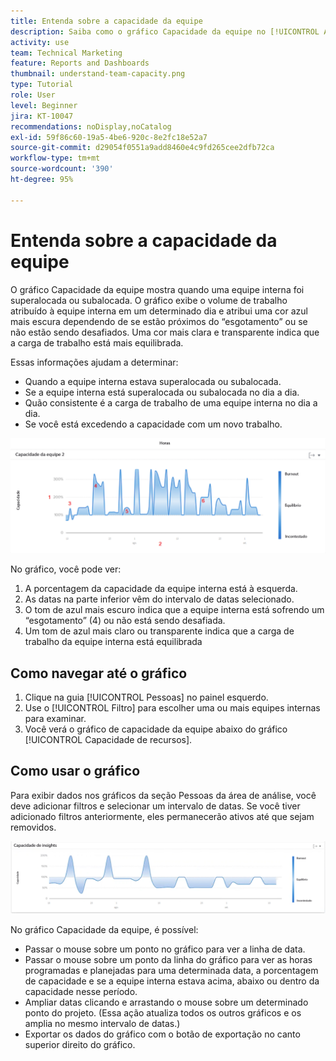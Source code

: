```yaml
---
title: Entenda sobre a capacidade da equipe
description: Saiba como o gráfico Capacidade da equipe no [!UICONTROL Analítica aprimorada] mostra quando uma equipe interna está superalocada ou subalocada.
activity: use
team: Technical Marketing
feature: Reports and Dashboards
thumbnail: understand-team-capacity.png
type: Tutorial
role: User
level: Beginner
jira: KT-10047
recommendations: noDisplay,noCatalog
exl-id: 59f86c60-19a5-4be6-920c-8e2fc18e52a7
source-git-commit: d29054f0551a9add8460e4c9fd265cee2dfb72ca
workflow-type: tm+mt
source-wordcount: '390'
ht-degree: 95%

---
```


# Entenda sobre a capacidade da equipe

O gráfico Capacidade da equipe mostra quando uma equipe interna foi superalocada ou subalocada. O gráfico exibe o volume de trabalho atribuído à equipe interna em um determinado dia e atribui uma cor azul mais escura dependendo de se estão próximos do “esgotamento” ou se não estão sendo desafiados. Uma cor mais clara e transparente indica que a carga de trabalho está mais equilibrada.

Essas informações ajudam a determinar:

* Quando a equipe interna estava superalocada ou subalocada.
* Se a equipe interna está superalocada ou subalocada no dia a dia.
* Quão consistente é a carga de trabalho de uma equipe interna no dia a dia.
* Se você está excedendo a capacidade com um novo trabalho.

![Uma imagem que mostra um gráfico de capacidade de equipe com números em áreas descritas nos marcadores abaixo](assets/section-3-4.png)

No gráfico, você pode ver:

1. A porcentagem da capacidade da equipe interna está à esquerda.
1. As datas na parte inferior vêm do intervalo de datas selecionado.
1. O tom de azul mais escuro indica que a equipe interna está sofrendo um “esgotamento” (4) ou não está sendo desafiada.
1. Um tom de azul mais claro ou transparente indica que a carga de trabalho da equipe interna está equilibrada

## Como navegar até o gráfico

1. Clique na guia [!UICONTROL Pessoas] no painel esquerdo.
1. Use o [!UICONTROL Filtro] para escolher uma ou mais equipes internas para examinar.
1. Você verá o gráfico de capacidade da equipe abaixo do gráfico [!UICONTROL Capacidade de recursos].

## Como usar o gráfico

Para exibir dados nos gráficos da seção Pessoas da área de análise, você deve adicionar filtros e selecionar um intervalo de datas. Se você tiver adicionado filtros anteriormente, eles permanecerão ativos até que sejam removidos.

![Uma imagem mostrando um gráfico de capacidade de equipe](assets/section-3-5.png)

No gráfico Capacidade da equipe, é possível:

* Passar o mouse sobre um ponto no gráfico para ver a linha de data.
* Passar o mouse sobre um ponto da linha do gráfico para ver as horas programadas e planejadas para uma determinada data, a porcentagem de capacidade e se a equipe interna estava acima, abaixo ou dentro da capacidade nesse período.
* Ampliar datas clicando e arrastando o mouse sobre um determinado ponto do projeto. (Essa ação atualiza todos os outros gráficos e os amplia no mesmo intervalo de datas.)
* Exportar os dados do gráfico com o botão de exportação no canto superior direito do gráfico.
